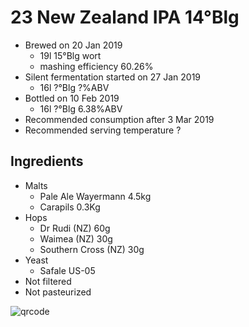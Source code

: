 # 23 New Zealand IPA 14°Blg

  * Brewed on 20 Jan 2019
    * 19l 15°Blg wort
    * mashing efficiency 60.26%
  * Silent fermentation started on 27 Jan 2019
    * 16l ?°Blg ?%ABV
  * Bottled on 10 Feb 2019
    * 16l ?°Blg 6.38%ABV
  * Recommended consumption after 3 Mar 2019
  * Recommended serving temperature ?

## Ingredients

  * Malts
    * Pale Ale Wayermann 4.5kg
    * Carapils 0.3Kg
  * Hops
    * Dr Rudi (NZ) 60g
    * Waimea (NZ) 30g
    * Southern Cross (NZ) 30g
  * Yeast
    * Safale US-05
  * Not filtered
  * Not pasteurized
  
![qrcode](qrs/23.png)

